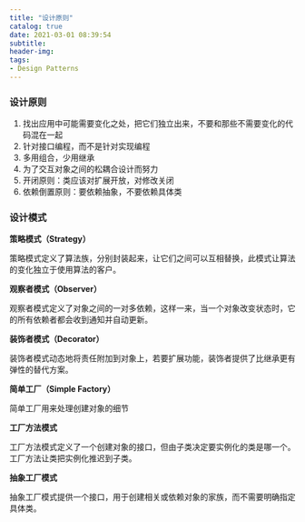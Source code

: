 ```yaml
---
title: "设计原则"
catalog: true
date: 2021-03-01 08:39:54
subtitle:
header-img:
tags:
- Design Patterns
---
```


### 设计原则

1. 找出应用中可能需要变化之处，把它们独立出来，不要和那些不需要变化的代码混在一起
2. 针对接口编程，而不是针对实现编程
3. 多用组合，少用继承
4. 为了交互对象之间的松耦合设计而努力
5. 开闭原则：类应该对扩展开放，对修改关闭
6. 依赖倒置原则：要依赖抽象，不要依赖具体类

### 设计模式

**策略模式（Strategy）**

策略模式定义了算法族，分别封装起来，让它们之间可以互相替换，此模式让算法的变化独立于使用算法的客户。

**观察者模式（Observer）**

观察者模式定义了对象之间的一对多依赖，这样一来，当一个对象改变状态时，它的所有依赖者都会收到通知并自动更新。

**装饰者模式（Decorator）**

装饰者模式动态地将责任附加到对象上，若要扩展功能，装饰者提供了比继承更有弹性的替代方案。

**简单工厂（Simple Factory）**

简单工厂用来处理创建对象的细节

**工厂方法模式**

工厂方法模式定义了一个创建对象的接口，但由子类决定要实例化的类是哪一个。工厂方法让类把实例化推迟到子类。

**抽象工厂模式**

抽象工厂模式提供一个接口，用于创建相关或依赖对象的家族，而不需要明确指定具体类。





